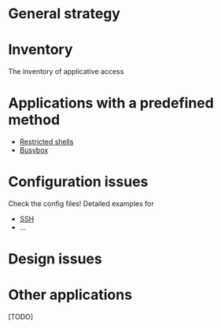 # General strategy

# Inventory
The inventory of applicative access 

# Applications with a predefined method
 - [Restricted shells](_0_Linux_pentest\3_Annex_Applications\Restricted_Shell.md) 
 - [Busybox](_0_Linux_pentest\3_Annex_Applications\Busybox.md)

# Configuration issues
Check the config files!
Detailed examples for
 - [SSH](_0_Linux_pentest\3_Annex_Applications\SSH.md)
 - ...

# Design issues



# Other applications #
[TODO]

